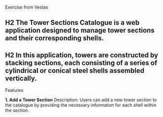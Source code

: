 
Exercise from Vestas

## H2 The Tower Sections Catalogue is a web application designed to manage tower sections and their corresponding shells. 
## H2 In this application, towers are constructed by stacking sections, each consisting of a series of cylindrical or conical steel shells assembled vertically.

Features:

**1. Add a Tower Section**
Description: Users can add a new tower section to the catalogue by providing the necessary information for each shell within the section.

